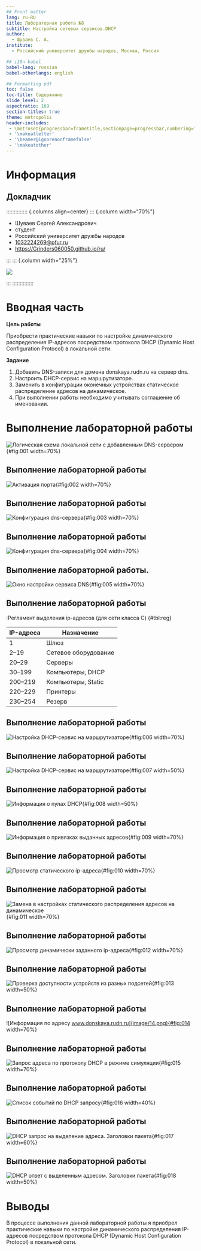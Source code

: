 ```yaml
---
## Front matter
lang: ru-RU
title: Лабораторная работа №8
subtitle: Настройка сетевых сервисов.DHCP
author:
  - Шуваев С. А.
institute:
  - Российский университет дружбы народов, Москва, Россия

## i18n babel
babel-lang: russian
babel-otherlangs: english

## Formatting pdf
toc: false
toc-title: Содержание
slide_level: 2
aspectratio: 169
section-titles: true
theme: metropolis
header-includes:
 - \metroset{progressbar=frametitle,sectionpage=progressbar,numbering=fraction}
 - '\makeatletter'
 - '\beamer@ignorenonframefalse'
 - '\makeatother'
---
```


# Информация

## Докладчик

:::::::::::::: {.columns align=center}
::: {.column width="70%"}

  * Шуваев Сергей Александрович
  * студент
  * Российский университет дружбы народов
  * [1032224269@pfur.ru](mailto:1032224269@pfur.ru)
  * <https://Grinders060050.github.io/ru/>

:::
::: {.column width="25%"}

![](./image/0.jpg)

:::
::::::::::::::

# Вводная часть

**Цель работы**

Приобрести практические навыки по настройке динамического распределения IP-адресов посредством протокола DHCP (Dynamic Host Configuration Protocol) в локальной сети.

**Задание**

1. Добавить DNS-записи для домена donskaya.rudn.ru на сервер dns.
2. Настроить DHCP-сервис на маршрутизаторе.
3. Заменить в конфигурации оконечных устройствах статическое распределение адресов на динамическое.
4. При выполнении работы необходимо учитывать соглашение об именовании.

# Выполнение лабораторной работы

![Логическая схема локальной сети с добавленным DNS-сервером](image/1.png){#fig:001 width=70%}

## Выполнение лабораторной работы

![Активация порта](image/2.png){#fig:002 width=70%}

## Выполнение лабораторной работы

![Конфигурация dns-сервера](image/3.png){#fig:003 width=70%}

## Выполнение лабораторной работы

![Конфигурация dns-сервера](image/4.png){#fig:004 width=70%}

## Выполнение лабораторной работы.

![Окно настройки сервиса DNS](image/5.png){#fig:005 width=70%}

## Выполнение лабораторной работы

:Регламент выделения ip-адресов (для сети класса C) {#tbl:reg}

| IP-адреса | Назначение           |
|-----------|----------------------|
| 1         | Шлюз                 |
| 2–19      | Сетевое оборудование |
| 20–29     | Серверы              |
| 30–199    | Компьютеры, DHCP     |
| 200–219   | Компьютеры, Static   |
| 220–229   | Принтеры             |
| 230–254   | Резерв               |

## Выполнение лабораторной работы

![Настройка DHCP-сервис на маршрутизаторе](image/6.png){#fig:006 width=70%}

## Выполнение лабораторной работы

![Настройка DHCP-сервис на маршрутизаторе](image/7.png){#fig:007 width=50%}

## Выполнение лабораторной работы

![Информация о пулах DHCP](image/8.png){#fig:008 width=50%}

## Выполнение лабораторной работы

![Информация о привязках выданных адресов](image/9.png){#fig:009 width=70%}

## Выполнение лабораторной работы

![Просмотр статического ip-адреса](image/10.png){#fig:010 width=70%}

## Выполнение лабораторной работы

![Замена в настройках статического распределения адресов на динамическое](image/11.png){#fig:011 width=70%}

## Выполнение лабораторной работы

![Просмотр динамически заданного ip-адреса](image/12.png){#fig:012 width=70%}

## Выполнение лабораторной работы

![Проверка доступности устройств из разных подсетей](image/13.png){#fig:013 width=50%}

## Выполнение лабораторной работы

![Информация по адресу www.donskaya.rudn.ru](image/14.png){#fig:014 width=70%}

## Выполнение лабораторной работы

![Запрос адреса по протоколу DHCP в режиме симуляции](image/15.png){#fig:015 width=70%}

## Выполнение лабораторной работы

![Список событий по DHCP запросу](image/16.png){#fig:016 width=40%}

## Выполнение лабораторной работы

![DHCP запрос на выделение адреса. Заголовки пакета](image/17.png){#fig:017 width=60%}

## Выполнение лабораторной работы

![DHCP ответ с выделенным адресом. Заголовки пакета](image/18.png){#fig:018 width=50%}

# Выводы

В процессе выполнения данной лабораторной работы я приобрел практические навыки по настройке динамического распределения IP-адресов посредством протокола DHCP (Dynamic Host Configuration Protocol) в локальной сети.